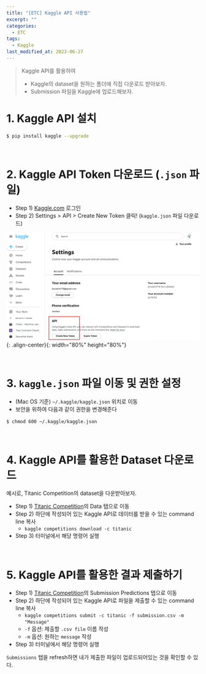 ```yaml
---
title: "[ETC] Kaggle API 사용법"
excerpt: ""
categories:
  - ETC
tags:
  - Kaggle
last_modified_at: 2023-06-27
---
```


> Kaggle API를 활용하여 <br>
>
> - Kaggle의 dataset을 원하는 폴더에 직접 다운로드 받아보자.
> - Submission 파일을 Kaggle에 업로드해보자.

# 1. Kaggle API 설치

```bash
$ pip install kaggle --upgrade
```

<br>

# 2. Kaggle API Token 다운로드 (`.json` 파일)

- Step 1) [Kaggle.com](https://www.kaggle.com/) 로그인
- Step 2) Settings > API > Create New Token 클릭! (`kaggle.json` 파일 다운로드)

![image01](/assets/images/2023-06-27-kaggle_api-1.png){: .align-center}{: width="80%" height="80%"}

<br>

# 3. `kaggle.json` 파일 이동 및 권한 설정

- (Mac OS 기준) `~/.kaggle/kaggle.json` 위치로 이동
- 보안을 위하여 다음과 같이 권한을 변경해준다

```bash
$ chmod 600 ~/.kaggle/kaggle.json
```

<br>

# 4. Kaggle API를 활용한 Dataset 다운로드

예시로, Titanic Competition의 dataset을 다운받아보자.

- Step 1) [Titanic Competition](https://www.kaggle.com/competitions/titanic)의 Data 탭으로 이동
- Step 2) 하단에 작성되어 있는 Kaggle API로 데이터를 받을 수 있는 command line 복사
  - `kaggle competitions download -c titanic`
- Step 3) 터미널에서 해당 명령어 실행

<br>

# 5. Kaggle API를 활용한 결과 제출하기

- Step 1) [Titanic Competition](https://www.kaggle.com/competitions/titanic)의 Submission Predictions 탭으로 이동
- Step 2) 하단에 작성되어 있는 Kaggle API로 파일을 제출할 수 있는 command line 복사
  - `kaggle competitions submit -c titanic -f submission.csv -m "Message"`
  - `-f` 옵션: 제출할 `.csv file` 이름 작성
  - `-m` 옵션: 원하는 `message` 작성
- Step 3) 터미널에서 해당 명령어 실행

`Submissions` 탭을 refresh하면 내가 제출한 파일이 업로드되어있는 것을 확인할 수 있다.
